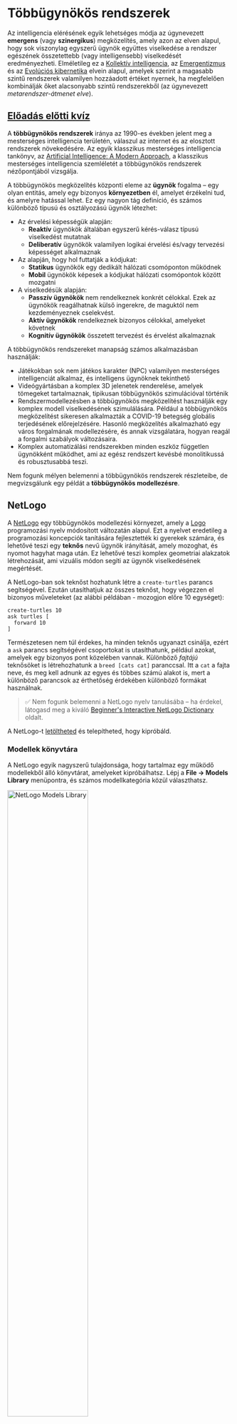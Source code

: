 <!--
CO_OP_TRANSLATOR_METADATA:
{
  "original_hash": "1ddf651d7681b4449f9d09ea3b17911e",
  "translation_date": "2025-08-25T23:20:56+00:00",
  "source_file": "lessons/6-Other/23-MultiagentSystems/README.md",
  "language_code": "hu"
}
-->
# Többügynökös rendszerek

Az intelligencia elérésének egyik lehetséges módja az úgynevezett **emergens** (vagy **szinergikus**) megközelítés, amely azon az elven alapul, hogy sok viszonylag egyszerű ügynök együttes viselkedése a rendszer egészének összetettebb (vagy intelligensebb) viselkedését eredményezheti. Elméletileg ez a [Kollektív intelligencia](https://en.wikipedia.org/wiki/Collective_intelligence), az [Emergentizmus](https://en.wikipedia.org/wiki/Global_brain) és az [Evolúciós kibernetika](https://en.wikipedia.org/wiki/Global_brain) elvein alapul, amelyek szerint a magasabb szintű rendszerek valamilyen hozzáadott értéket nyernek, ha megfelelően kombinálják őket alacsonyabb szintű rendszerekből (az úgynevezett *metarendszer-átmenet elve*).

## [Előadás előtti kvíz](https://red-field-0a6ddfd03.1.azurestaticapps.net/quiz/123)

A **többügynökös rendszerek** iránya az 1990-es években jelent meg a mesterséges intelligencia területén, válaszul az internet és az elosztott rendszerek növekedésére. Az egyik klasszikus mesterséges intelligencia tankönyv, az [Artificial Intelligence: A Modern Approach](https://en.wikipedia.org/wiki/Artificial_Intelligence:_A_Modern_Approach), a klasszikus mesterséges intelligencia szemléletét a többügynökös rendszerek nézőpontjából vizsgálja.

A többügynökös megközelítés központi eleme az **ügynök** fogalma – egy olyan entitás, amely egy bizonyos **környezetben** él, amelyet érzékelni tud, és amelyre hatással lehet. Ez egy nagyon tág definíció, és számos különböző típusú és osztályozású ügynök létezhet:

* Az érvelési képességük alapján:
   - **Reaktív** ügynökök általában egyszerű kérés-válasz típusú viselkedést mutatnak
   - **Deliberatív** ügynökök valamilyen logikai érvelési és/vagy tervezési képességet alkalmaznak
* Az alapján, hogy hol futtatják a kódjukat:
   - **Statikus** ügynökök egy dedikált hálózati csomóponton működnek
   - **Mobil** ügynökök képesek a kódjukat hálózati csomópontok között mozgatni
* A viselkedésük alapján:
   - **Passzív ügynökök** nem rendelkeznek konkrét célokkal. Ezek az ügynökök reagálhatnak külső ingerekre, de maguktól nem kezdeményeznek cselekvést.
   - **Aktív ügynökök** rendelkeznek bizonyos célokkal, amelyeket követnek
   - **Kognitív ügynökök** összetett tervezést és érvelést alkalmaznak

A többügynökös rendszereket manapság számos alkalmazásban használják:

* Játékokban sok nem játékos karakter (NPC) valamilyen mesterséges intelligenciát alkalmaz, és intelligens ügynöknek tekinthető
* Videógyártásban a komplex 3D jelenetek renderelése, amelyek tömegeket tartalmaznak, tipikusan többügynökös szimulációval történik
* Rendszermodellezésben a többügynökös megközelítést használják egy komplex modell viselkedésének szimulálására. Például a többügynökös megközelítést sikeresen alkalmazták a COVID-19 betegség globális terjedésének előrejelzésére. Hasonló megközelítés alkalmazható egy város forgalmának modellezésére, és annak vizsgálatára, hogyan reagál a forgalmi szabályok változásaira.
* Komplex automatizálási rendszerekben minden eszköz független ügynökként működhet, ami az egész rendszert kevésbé monolitikussá és robusztusabbá teszi.

Nem fogunk mélyen belemenni a többügynökös rendszerek részleteibe, de megvizsgálunk egy példát a **többügynökös modellezésre**.

## NetLogo

A [NetLogo](https://ccl.northwestern.edu/netlogo/) egy többügynökös modellezési környezet, amely a [Logo](https://en.wikipedia.org/wiki/Logo_(programming_language)) programozási nyelv módosított változatán alapul. Ezt a nyelvet eredetileg a programozási koncepciók tanítására fejlesztették ki gyerekek számára, és lehetővé teszi egy **teknős** nevű ügynök irányítását, amely mozoghat, és nyomot hagyhat maga után. Ez lehetővé teszi komplex geometriai alakzatok létrehozását, ami vizuális módon segíti az ügynök viselkedésének megértését.

A NetLogo-ban sok teknőst hozhatunk létre a `create-turtles` parancs segítségével. Ezután utasíthatjuk az összes teknőst, hogy végezzen el bizonyos műveleteket (az alábbi példában - mozogjon előre 10 egységet):

```
create-turtles 10
ask turtles [
  forward 10
]
```

Természetesen nem túl érdekes, ha minden teknős ugyanazt csinálja, ezért a `ask` parancs segítségével csoportokat is utasíthatunk, például azokat, amelyek egy bizonyos pont közelében vannak. Különböző *fajtájú* teknősöket is létrehozhatunk a `breed [cats cat]` paranccsal. Itt a `cat` a fajta neve, és meg kell adnunk az egyes és többes számú alakot is, mert a különböző parancsok az érthetőség érdekében különböző formákat használnak.

> ✅ Nem fogunk belemenni a NetLogo nyelv tanulásába – ha érdekel, látogasd meg a kiváló [Beginner's Interactive NetLogo Dictionary](https://ccl.northwestern.edu/netlogo/bind/) oldalt.

A NetLogo-t [letöltheted](https://ccl.northwestern.edu/netlogo/download.shtml) és telepítheted, hogy kipróbáld.

### Modellek könyvtára

A NetLogo egyik nagyszerű tulajdonsága, hogy tartalmaz egy működő modellekből álló könyvtárat, amelyeket kipróbálhatsz. Lépj a **File → Models Library** menüpontra, és számos modellkategória közül választhatsz.

<img alt="NetLogo Models Library" src="images/NetLogo-ModelLib.png" width="60%"/>

> Dmitry Soshnikov által készített képernyőkép a modellek könyvtáráról

Megnyithatsz egy modellt, például **Biology → Flocking**.

### Főbb elvek

A modell megnyitása után a NetLogo fő képernyőjére kerülsz. Itt egy minta modell, amely a farkasok és juhok populációját írja le véges erőforrások (fű) mellett.

![NetLogo Main Screen](../../../../../translated_images/NetLogo-Main.32653711ec1a01b3cab22ec0b148e64193d0b979b055285bef329d5e3d6958c5.hu.png)

> Dmitry Soshnikov által készített képernyőkép

Ezen a képernyőn láthatod:

* Az **Interfész** szekciót, amely tartalmazza:
  - A fő mezőt, ahol az ügynökök élnek
  - Különböző vezérlőelemeket: gombokat, csúszkákat stb.
  - Grafikonokat, amelyeken a szimuláció paramétereit jelenítheted meg
* A **Kód** fület, amely tartalmazza a szerkesztőt, ahol a NetLogo programot írhatod

A legtöbb esetben az interfész tartalmaz egy **Setup** gombot, amely inicializálja a szimuláció állapotát, és egy **Go** gombot, amely elindítja a végrehajtást. Ezeket a megfelelő kezelők kezelik a kódban, amelyek így néznek ki:

```
to go [
...
]
```

A NetLogo világa a következő objektumokból áll:

* **Ügynökök** (teknősök), amelyek mozoghatnak a mezőn, és végezhetnek valamilyen tevékenységet. Az ügynököket a `ask turtles [...]` szintaxissal utasíthatod, és a zárójelek közötti kódot minden ügynök *teknős módban* hajtja végre.
* **Foltok** (patches), amelyek a mező négyzet alakú területei, ahol az ügynökök élnek. Hivatkozhatsz az ugyanazon a folton lévő összes ügynökre, vagy megváltoztathatod a foltok színét és egyéb tulajdonságait. A foltokat is utasíthatod a `ask patches` paranccsal.
* **Megfigyelő** (observer), amely egy egyedi ügynök, és a világot irányítja. Az összes gombkezelő *megfigyelő módban* fut.

> ✅ A többügynökös környezet szépsége abban rejlik, hogy a teknős módban vagy folt módban futó kódot az összes ügynök párhuzamosan hajtja végre. Így kevés kód megírásával és az egyes ügynökök viselkedésének programozásával komplex szimulációs rendszer viselkedését hozhatod létre.

### Flocking

A többügynökös viselkedés példájaként vizsgáljuk meg a **[Flocking](https://en.wikipedia.org/wiki/Flocking_(behavior))** jelenséget. A Flocking egy összetett minta, amely nagyon hasonlít arra, ahogyan a madárrajok repülnek. Ha figyeled őket, azt gondolhatod, hogy valamilyen kollektív algoritmust követnek, vagy hogy valamilyen *kollektív intelligenciával* rendelkeznek. Azonban ez az összetett viselkedés akkor jön létre, amikor minden egyes ügynök (ebben az esetben egy *madár*) csak a közvetlen közelében lévő ügynököket figyeli, és három egyszerű szabályt követ:

* **Igazodás** – az ügynök a szomszédos ügynökök átlagos irányába fordul
* **Kohézió** – az ügynök a szomszédok átlagos pozíciója felé próbál haladni (*hosszú távú vonzás*)
* **Elválás** – ha túl közel kerül más madarakhoz, távolodni próbál (*rövid távú taszítás*)

Futtathatod a flocking példát, és megfigyelheted a viselkedést. Állíthatod a paramétereket is, például az *elválás mértékét* vagy a *látótávolságot*, amely meghatározza, hogy egy madár milyen messzire lát. Figyeld meg, hogy ha a látótávolságot 0-ra csökkented, minden madár megvakul, és a flocking megszűnik. Ha az elválást 0-ra csökkented, minden madár egy egyenes vonalba gyűlik.

> ✅ Válts a **Kód** fülre, és nézd meg, hol vannak a flocking három szabálya (igazodás, kohézió és elválás) a kódban megvalósítva. Figyeld meg, hogy csak azokra az ügynökökre hivatkozunk, amelyek a látótávolságon belül vannak.

### Egyéb modellek, amelyeket érdemes megnézni

Van néhány további érdekes modell, amelyeket kipróbálhatsz:

* **Art → Fireworks** bemutatja, hogyan tekinthető egy tűzijáték az egyes tűzcsóvák kollektív viselkedésének
* **Social Science → Traffic Basic** és **Social Science → Traffic Grid** bemutatja a városi forgalom modelljét 1D-ben és 2D rácson, lámpákkal vagy anélkül. Minden autó a következő szabályokat követi:
   - Ha az előtte lévő hely üres – gyorsít (egy bizonyos maximális sebességig)
   - Ha akadályt lát maga előtt – fékez (és állíthatod, hogy milyen messzire lát a sofőr)
* **Social Science → Party** bemutatja, hogyan csoportosulnak az emberek egy koktélpartin. Megtalálhatod azokat a paraméterkombinációkat, amelyek a csoport boldogságának leggyorsabb növekedéséhez vezetnek.

Amint ezekből a példákból láthatod, a többügynökös szimulációk nagyon hasznosak lehetnek egy olyan komplex rendszer viselkedésének megértéséhez, amely egyénekből áll, akik ugyanazt vagy hasonló logikát követik. Használhatók virtuális ügynökök, például [NPC-k](https://en.wikipedia.org/wiki/NPC) irányítására számítógépes játékokban, vagy ügynökök irányítására 3D animált világokban.

## Deliberatív ügynökök

A fent leírt ügynökök nagyon egyszerűek, és valamilyen algoritmus segítségével reagálnak a környezet változásaira. Ezeket **reaktív ügynököknek** nevezzük. Azonban néha az ügynökök képesek érvelni és megtervezni a cselekvéseiket, ebben az esetben **deliberatív ügynököknek** nevezzük őket.

Egy tipikus példa lehet egy személyes ügynök, amely egy embertől kapott utasítást, hogy foglaljon le egy nyaralási utat. Tegyük fel, hogy az interneten sok ügynök él, akik segíthetnek neki. Az ügynöknek kapcsolatba kell lépnie más ügynökökkel, hogy megtudja, milyen járatok érhetők el, milyen árakon érhetők el a szállodák különböző időpontokban, és meg kell próbálnia a legjobb árat kialkudni. Amikor a nyaralási terv elkészül és a tulajdonos jóváhagyja, az ügynök folytathatja a foglalást.

Ehhez az ügynököknek **kommunikálniuk** kell. A sikeres kommunikációhoz szükségük van:

* Valamilyen **szabványos nyelvre a tudás cseréjéhez**, például [Knowledge Interchange Format](https://en.wikipedia.org/wiki/Knowledge_Interchange_Format) (KIF) és [Knowledge Query and Manipulation Language](https://en.wikipedia.org/wiki/Knowledge_Query_and_Manipulation_Language) (KQML). Ezeket a nyelveket a [beszédaktus-elmélet](https://en.wikipedia.org/wiki/Speech_act) alapján tervezték.
* Ezeknek a nyelveknek tartalmazniuk kell valamilyen **tárgyalási protokollokat**, amelyek különböző **aukciótípusokon** alapulnak.
* Egy **közös ontológiára**, hogy ugyanazokra a fogalmakra hivatkozzanak, ismerve azok szemantikáját
* Egy módra, hogy **felfedezzék**, mit tudnak tenni a különböző ügynökök, szintén valamilyen ontológia alapján

A deliberatív ügynökök sokkal összetettebbek, mint a reaktívak, mert nemcsak a környezet változásaira reagálnak, hanem képesek *kezdeményezni* is cselekvéseket. Az egyik javasolt architektúra a deliberatív ügynökökhöz az úgynevezett Hiedelem-Vágy-Szándék (Belief-Desire-Intention, BDI) ügynök:

* **Hiedelmek** alkotják az ügynök környezetéről szóló tudásbázist. Ez lehet egy tudásbázis vagy szabályok halmaza, amelyeket az ügynök alkalmazhat egy adott helyzetre.
* **Vágyak** határozzák meg, hogy mit akar az ügynök elérni, azaz a céljait. Például a fent említett személyes asszisztens ügynök célja egy utazás lefoglalása, míg egy szállodai ügynök célja a profit maximalizálása.
* **Szándékok** azok a konkrét cselekvések, amelyeket az ügynök a céljai eléréséhez tervez. A cselekvések általában megváltoztatják a környezetet,

**Felelősség kizárása**:  
Ez a dokumentum az AI fordítási szolgáltatás [Co-op Translator](https://github.com/Azure/co-op-translator) segítségével lett lefordítva. Bár törekszünk a pontosságra, kérjük, vegye figyelembe, hogy az automatikus fordítások hibákat vagy pontatlanságokat tartalmazhatnak. Az eredeti dokumentum az eredeti nyelvén tekintendő hiteles forrásnak. Kritikus információk esetén javasolt professzionális emberi fordítást igénybe venni. Nem vállalunk felelősséget semmilyen félreértésért vagy téves értelmezésért, amely a fordítás használatából eredhet.